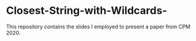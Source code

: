 # Closest-String-with-Wildcards-
This repository contains the slides I employed to present a paper from CPM 2020.
